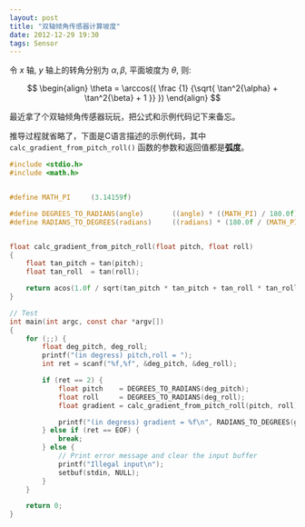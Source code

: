 ```yaml
---
layout: post
title: "双轴倾角传感器计算坡度"
date: 2012-12-29 19:30
tags: Sensor
---
```


令 $x$ 轴, $y$ 轴上的转角分别为 $\alpha, \beta$, 平面坡度为 $\theta$, 则:

$$
\begin{align}
  \theta = \arccos({
    \frac
      {1}
      {\sqrt{
        \tan^2{\alpha} + \tan^2{\beta} + 1
      }}
  })
\end{align}
$$

<!-- more -->

最近拿了个双轴倾角传感器玩玩，把公式和示例代码记下来备忘。

推导过程就省略了，下面是C语言描述的示例代码，其中 `calc_gradient_from_pitch_roll()` 函数的参数和返回值都是**弧度**。

``` c 坡度计算示例代码
#include <stdio.h>
#include <math.h>


#define MATH_PI     (3.14159f)

#define DEGREES_TO_RADIANS(angle)       ((angle) * ((MATH_PI) / 180.0f))
#define RADIANS_TO_DEGREES(radians)     ((radians) * (180.0f / (MATH_PI)))


float calc_gradient_from_pitch_roll(float pitch, float roll)
{
    float tan_pitch = tan(pitch);
    float tan_roll  = tan(roll);

    return acos(1.0f / sqrt(tan_pitch * tan_pitch + tan_roll * tan_roll + 1.0f));
}

// Test
int main(int argc, const char *argv[])
{
    for (;;) {
        float deg_pitch, deg_roll;
        printf("(in degress) pitch,roll = ");
        int ret = scanf("%f,%f", &deg_pitch, &deg_roll);

        if (ret == 2) {
            float pitch    = DEGREES_TO_RADIANS(deg_pitch);
            float roll     = DEGREES_TO_RADIANS(deg_roll);
            float gradient = calc_gradient_from_pitch_roll(pitch, roll);

            printf("(in degress) gradient = %f\n", RADIANS_TO_DEGREES(gradient));
        } else if (ret == EOF) {
            break;
        } else {
            // Print error message and clear the input buffer
            printf("Illegal input\n");
            setbuf(stdin, NULL);
        }
    }

    return 0;
}
```
